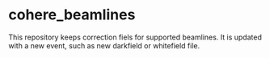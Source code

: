# cohere_beamlines

This repository keeps correction fiels for supported beamlines.
It is updated with a new event, such as new darkfield or whitefield file.